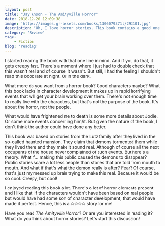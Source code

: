 ```yaml
---
layout: post
title: "Jay Anson - The Amityville Horror"
date: 2018-12-20 12:09:38
image: 'https://images.gr-assets.com/books/1306079371l/293101.jpg'
description: "Oh, I love horror stories. This book contains a good one. Before I give my review, there's this one line on the back of the book that really gave me chills. Let me share it with you: \"To the extent that I can verify them, all the events in this book are true.\""
category: 'Review'
tags:
    - Fiction
blog: 'reading'
---
```

I started reading the book with that one line in mind. And if you do that, it gets creepy fast. There's a moment where I just had to double check that this wasn't real and of course, it wasn't. But still, I had the feeling I shouldn't read this book late at night. Or in the dark.

What more do you want from a horror book? Good characters maybe? What this book lacks in character development it makes up in rapid horrifying events that will get your brain working over them. There's not enough time to really live with the characters, but that's not the purpose of the book. It's about the horror, not the people.

What would have frightened me to death is some more details about Jodie. Or some more events concerning him/it. But given the nature of the book, I don't think the author could have done any better. 

This book was based on stories from the Lutz family after they lived in the so-called haunted mansion. They claim that demons tormented them while they lived there and they make it sound real. Although of course all the next occupants of the house never complained of such events. But here's a theory. What if... making this public caused the demons to disappear? Public stories scare a lot less people than stories that are told from mouth to mouth. And what if that's what the demon really is after? Fear? Of course, that's just my messed up brain trying to make this real. Because it would be so cool. Creepy, but cool!

I enjoyed reading this book a lot. There's a lot of horror elements present and I like that. If the characters wouldn't have been based on real people but would have had some sort of character development, that would have made it perfect. Hence, this is a ✩✩✩✩ story for me!

Have you read <em>The Amityville Horror</em>? Or are you interested in reading it? What do you think about horror stories? Let's start this discussion! 
